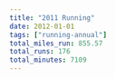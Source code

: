 ```yaml
---
title: "2011 Running"
date: 2012-01-01
tags: ["running-annual"]
total_miles_run: 855.57
total_runs: 176
total_minutes: 7109
---
```

